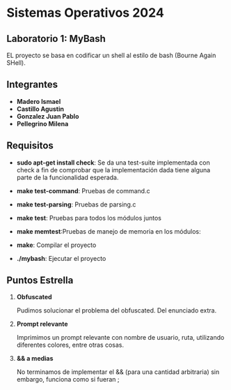 # Sistemas Operativos 2024

## Laboratorio 1: MyBash

EL proyecto se basa en codificar un shell al estilo de bash (Bourne Again SHell).

## Integrantes

- **Madero Ismael**
- **Castillo Agustin**
- **Gonzalez Juan Pablo**
- **Pellegrino Milena**

## Requisitos

- **sudo apt-get install check**: Se da una test-suite implementada con check a fin de comprobar que la implementación dada tiene alguna parte de la funcionalidad esperada.
- **make test-command**: Pruebas de command.c
- **make test-parsing**: Pruebas de parsing.c
- **make test**: Pruebas para todos los módulos juntos
- **make memtest**:Pruebas de manejo de memoria en los módulos:

- **make**: Compilar el proyecto 
- **./mybash**: Ejecutar el proyecto


## Puntos Estrella

1. **Obfuscated**

   Pudimos solucionar el problema del obfuscated. Del enunciado extra. 
  
2. **Prompt relevante**

   Imprimimos un prompt relevante con nombre de usuario, ruta, utilizando diferentes colores, entre otras cosas. 
   
3. **&& a medias**

   No terminamos de implementar el && (para una cantidad arbitraria) sin embargo, funciona como si fueran ; 
   
